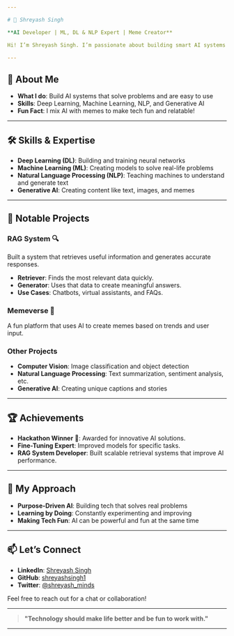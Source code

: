 ```yaml
---

# 👋 Shreyash Singh  

**AI Developer | ML, DL & NLP Expert | Meme Creator**  

Hi! I’m Shreyash Singh. I’m passionate about building smart AI systems using Machine Learning (ML), Deep Learning (DL), and Natural Language Processing (NLP). I love solving real-world problems with technology, making it both useful and fun. From fine-tuning models to creating memes, I enjoy bringing creativity to AI!

---
```


## 🚀 About Me  

- **What I do**: Build AI systems that solve problems and are easy to use  
- **Skills**: Deep Learning, Machine Learning, NLP, and Generative AI  
- **Fun Fact**: I mix AI with memes to make tech fun and relatable!  

---

## 🛠️ Skills & Expertise  

- **Deep Learning (DL)**: Building and training neural networks  
- **Machine Learning (ML)**: Creating models to solve real-life problems  
- **Natural Language Processing (NLP)**: Teaching machines to understand and generate text  
- **Generative AI**: Creating content like text, images, and memes  

---

## 🌟 Notable Projects  

### **RAG System** 🔍  
Built a system that retrieves useful information and generates accurate responses.  
- **Retriever**: Finds the most relevant data quickly.  
- **Generator**: Uses that data to create meaningful answers.  
- **Use Cases**: Chatbots, virtual assistants, and FAQs.  

### **Memeverse** 🌌  
A fun platform that uses AI to create memes based on trends and user input.  

### **Other Projects**  
- **Computer Vision**: Image classification and object detection  
- **Natural Language Processing**: Text summarization, sentiment analysis, etc.  
- **Generative AI**: Creating unique captions and stories  

---

## 🏆 Achievements  

- **Hackathon Winner** 🏅: Awarded for innovative AI solutions.  
- **Fine-Tuning Expert**: Improved models for specific tasks.  
- **RAG System Developer**: Built scalable retrieval systems that improve AI performance.  

---

## 🌟 My Approach  

- **Purpose-Driven AI**: Building tech that solves real problems  
- **Learning by Doing**: Constantly experimenting and improving  
- **Making Tech Fun**: AI can be powerful and fun at the same time  

---

## 📫 Let’s Connect  

- **LinkedIn**: [Shreyash Singh](https://linkedin.com/in/shreyashsingh865)  
- **GitHub**: [shreyashsingh1](https://github.com/shreyashsingh1)  
- **Twitter**: [@shreyash_minds](https://twitter.com/shreyash865)  

Feel free to reach out for a chat or collaboration!

---

> **"Technology should make life better and be fun to work with."**

---
